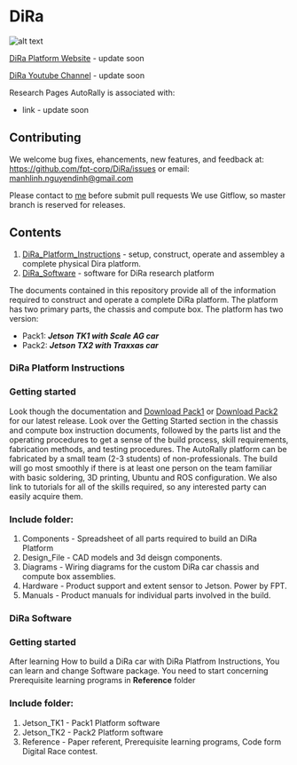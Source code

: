 # **DiRa**

![alt text](https://github.com/fpt-corp/DiRa/blob/master/Image_Resource/Digital_Race_Car_1.jpg "Platform image")


[DiRa Platform Website](link) - update soon

[DiRa Youtube Channel](link) - update soon

Research Pages AutoRally is associated with:
  * link - update soon

## **Contributing**

We welcome bug fixes, ehancements, new features, and feedback at: https://github.com/fpt-corp/DiRa/issues or email: manhlinh.nguyendinh@gmail.com

Please contact to [me](manhlinh.nguyendinh@gmail.com) before submit pull requests 
We use Gitflow, so master branch is reserved for releases.

## **Contents**

1. [DiRa_Platform_Instructions](https://github.com/fpt-corp/DiRa/tree/master/DiRa_Platform_Instruction) - setup, construct, operate and assembley a complete physical Dira platform.
2. [DiRa_Software](https://github.com/fpt-corp/DiRa/tree/master/DiRa_Software) - software for DiRa research platform

The documents contained in this repository provide all of the information required to construct and operate a complete DiRa platform. The platform has two primary parts, the chassis and compute box. The platform has two version:  
* Pack1: ***Jetson TK1 with Scale AG car***
* Pack2: ***Jetson TX2 with Traxxas car***


### **DiRa Platform Instructions**

### Getting started
Look though the documentation and [Download Pack1](https://github.com/fpt-corp/DiRa/tree/master/DiRa_Software/Jetson_TK1/Image_Build) or [Download Pack2](https://github.com/fpt-corp/DiRa/tree/master/DiRa_Software/Jetson_TX2/Image_Build) for  our latest release. Look over the Getting Started section in the chassis and compute box instruction documents, followed by the parts list and the operating procedures to get a sense of the build process, skill requirements, fabrication methods, and testing procedures. The AutoRally platform can be fabricated by a small team (2-3 students) of non-professionals. The build will go most smoothly if there is at least one person on the team familiar with basic soldering, 3D printing, Ubuntu and ROS configuration. We also link to tutorials for all of the skills required, so any interested party can easily acquire them.

### Include folder:

1. Components - Spreadsheet of all parts required to build an DiRa Platform
2. Design_File - CAD models and 3d deisgn components.
3. Diagrams - Wiring diagrams for the custom DiRa car chassis and compute box assemblies.
4. Hardware - Product support and extent sensor to Jetson. Power by FPT.
5. Manuals - Product manuals for individual parts involved in the build.

### **DiRa Software**

### Getting started

After learning How to build a DiRa car with DiRa Platfrom Instructions, You can learn and change Software package.
You need to start concerning Prerequisite learning programs in **Reference** folder

### Include folder:

1. Jetson_TK1 - Pack1 Platform software
2. Jetson_TK2 - Pack2 Platform software
3. Reference - Paper referent, Prerequisite learning programs, Code form Digital Race contest.
